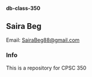 #### db-class-350


## Saira Beg
Email: SairaBeg88@gmail.com

### Info
This is a repository for CPSC 350

